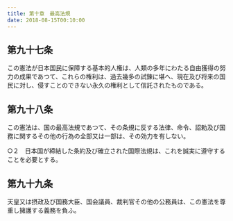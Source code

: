 ```yaml
---
title: 第十章　最高法規
date: 2018-08-15T00:10:00
---
```


## 第九十七条　

この憲法が日本国民に保障する基本的人権は、人類の多年にわたる自由獲得の努力の成果であつて、これらの権利は、過去幾多の試錬に堪へ、現在及び将来の国民に対し、侵すことのできない永久の権利として信託されたものである。

## 第九十八条　

この憲法は、国の最高法規であつて、その条規に反する法律、命令、詔勅及び国務に関するその他の行為の全部又は一部は、その効力を有しない。

○２　日本国が締結した条約及び確立された国際法規は、これを誠実に遵守することを必要とする。

## 第九十九条　

天皇又は摂政及び国務大臣、国会議員、裁判官その他の公務員は、この憲法を尊重し擁護する義務を負ふ。

